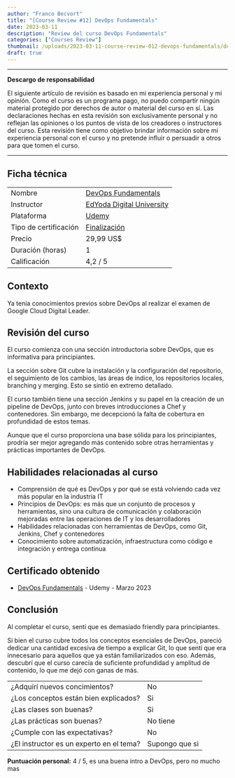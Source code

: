 ```yaml
---
author: "Franco Becvort"
title: "[Course Review #12] DevOps Fundamentals"
date: 2023-03-11
description: "Review del curso DevOps Fundamentals"
categories: ["Courses Review"]
thumbnail: /uploads/2023-03-11-course-review-012-devops-fundamentals/devops.png
draft: true
---
```


---

**Descargo de responsabilidad**

El siguiente artículo de revisión es basado en mi experiencia personal y mi opinión. Como el curso es un programa pago, no puedo compartir ningún material protegido por derechos de autor o material del curso en sí. Las declaraciones hechas en esta revisión son exclusivamente personal y no reflejan las opiniones o los puntos de vista de los creadores o instructores del curso. Esta revisión tiene como objetivo brindar información sobre mi experiencia personal con el curso y no pretende influir o persuadir a otros para que tomen el curso.

---

## Ficha técnica

|                       |                                                                                                                                                                                                                    |
| --------------------- | ------------------------------------------------------------------------------------------------------------------------------------------------------------------------------------------------------------------ |
| Nombre                | [DevOps Fundamentals](https://www.udemy.com/course/devops-fundamentals-for-beginners/)                                                                                                                             |
| Instructor            | [EdYoda Digital University](https://www.linkedin.com/company/edyoda/)                                                                                                                                              |
| Plataforma            | [Udemy](https://www.udemy.com/)                                                                                                                                                                                    |
| Tipo de certificación | [Finalización](https://support.udemy.com/hc/es/sections/360011037194-Certificados-de-finalizaci%C3%B3n#:~:text=Los%20certificados%20de%20finalizaci%C3%B3n%20sirven,certificados%20no%20tienen%20validez%20legal.) |
| Precio                | 29,99 US$                                                                                                                                                                                                          |
| Duración \(horas\)    | 1                                                                                                                                                                                                                  |
| Calificación          | 4,2 / 5                                                                                                                                                                                                            |

## Contexto

Ya tenía conocimientos previos sobre DevOps al realizar el examen de Google Cloud Digital Leader.

## Revisión del curso

El curso comienza con una sección introductoria sobre DevOps, que es informativa para principiantes.

La sección sobre Git cubre la instalación y la configuración del repositorio, el seguimiento de los cambios, las áreas de índice, los repositorios locales, branching y merging. Esto se sintió en extremo detallado.

El curso también tiene una sección Jenkins y su papel en la creación de un pipeline de DevOps, junto con breves introducciones a Chef y contenedores. Sin embargo, me decepcionó la falta de cobertura en profundidad de estos temas.

Aunque que el curso proporciona una base sólida para los principiantes, prodría ser mejor agregando más contenido sobre otras herramientas y prácticas importantes de DevOps.

## Habilidades relacionadas al curso

- Comprensión de qué es DevOps y por qué se está volviendo cada vez más popular en la industria IT
- Principios de DevOps: es más que un conjunto de procesos y herramientas, sino una cultura de comunicación y colaboración mejoradas entre las operaciones de IT y los desarrolladores
- Habilidades relacionadas con herramientas de DevOps, como Git, Jenkins, Chef y contenedores
- Conocimiento sobre automatización, infraestructura como código e integración y entrega continua

## Certificado obtenido

- [DevOps Fundamentals](https://udemy-certificate.s3.amazonaws.com/pdf/UC-74e86fa7-fe56-4ab9-8030-f358f659348d.pdf) - Udemy - Marzo 2023

## Conclusión

Al completar el curso, sentí que es demasiado friendly para principiantes.

Si bien el curso cubre todos los conceptos esenciales de DevOps, pareció dedicar una cantidad excesiva de tiempo a explicar Git, lo que sentí que era innecesario para aquellos que ya están familiarizados con eso. Además, descubrí que el curso carecía de suficiente profundidad y amplitud de contenido, lo que me dejó con ganas de más.

|                                          |                |
| ---------------------------------------- | -------------- |
| ¿Adquirí nuevos concimientos?            | No             |
| ¿Los conceptos están bien explicados?    | Si             |
| ¿Las clases son buenas?                  | Si             |
| ¿Las prácticas son buenas?               | No tiene       |
| ¿Cumple con las expectativas?            | No             |
| ¿El instructor es un experto en el tema? | Supongo que si |

**Puntuación personal:** 4 / 5, es una buena intro a DevOps, pero no mucho mas
